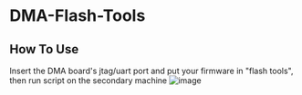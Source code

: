# DMA-Flash-Tools
## How To Use
Insert the DMA board's jtag/uart port and put your firmware in "flash tools", then run script on the secondary machine
![image](https://imgur.com/a/AkZMM7U)









